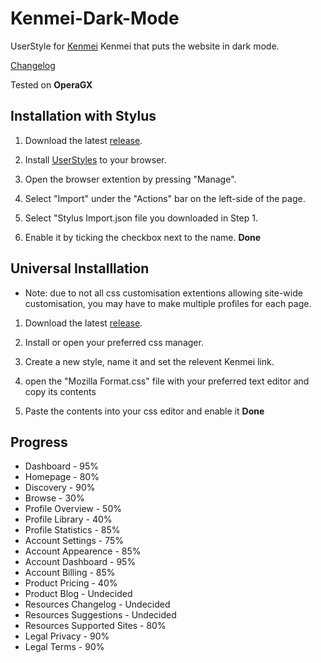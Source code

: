 # Kenmei-Dark-Mode

 UserStyle for [Kenmei](https://www.kenmei.co) Kenmei that puts the website in dark mode.

 [Changelog](https://github.com/Kyerstorm/Kenmei-Dark-Mode/blob/main/Changelog.md)

 Tested on **OperaGX**

## Installation with Stylus

1. Download the latest [release](https://github.com/Kyerstorm/Kenmei-Dark-Mode/releases).

2. Install [UserStyles](https://userstyles.org/) to your browser.

3. Open the browser extention by pressing "Manage".

4. Select "Import" under the "Actions" bar on the left-side of the page.

5. Select "Stylus Import.json file you downloaded in Step 1.

6. Enable it by ticking the checkbox next to the name.
**Done**

## Universal Installlation

- Note: due to not all css customisation extentions allowing site-wide customisation, you may have to make multiple profiles for each page.

1. Download the latest [release](https://github.com/Kyerstorm/Kenmei-Dark-Mode/releases).

2. Install or open your preferred css manager.

3. Create a new style, name it and set the relevent Kenmei link.

4. open the "Mozilla Format.css" file with your preferred text editor and copy its contents

5. Paste the contents into your css editor and enable it
**Done**

## Progress

- Dashboard - 95%
- Homepage - 80%
- Discovery - 90%
- Browse - 30%
- Profile Overview - 50%
- Profile Library - 40%
- Profile Statistics - 85%
- Account Settings - 75%
- Account Appearence - 85%
- Account Dashboard - 95%
- Account Billing - 85%
- Product Pricing - 40%
- Product Blog - Undecided
- Resources Changelog - Undecided
- Resources Suggestions - Undecided
- Resources Supported Sites - 80%
- Legal Privacy - 90%
- Legal Terms - 90%
